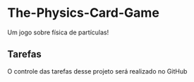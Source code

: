 # The-Physics-Card-Game
Um jogo sobre física de partículas!

## Tarefas

O controle das tarefas desse projeto será realizado no GitHub